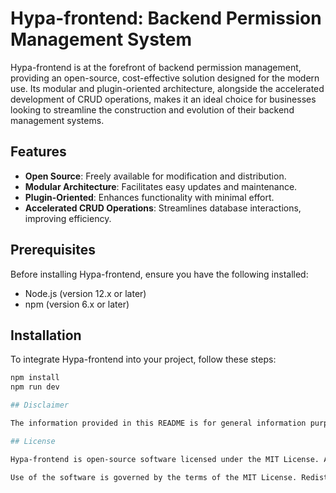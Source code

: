 # Hypa-frontend: Backend Permission Management System

Hypa-frontend is at the forefront of backend permission management, providing an open-source, cost-effective solution designed for the modern use. Its modular and plugin-oriented architecture, alongside the accelerated development of CRUD operations, makes it an ideal choice for businesses looking to streamline the construction and evolution of their backend management systems.

## Features

- **Open Source**: Freely available for modification and distribution.
- **Modular Architecture**: Facilitates easy updates and maintenance.
- **Plugin-Oriented**: Enhances functionality with minimal effort.
- **Accelerated CRUD Operations**: Streamlines database interactions, improving efficiency.

## Prerequisites

Before installing Hypa-frontend, ensure you have the following installed:
- Node.js (version 12.x or later)
- npm (version 6.x or later)

## Installation

To integrate Hypa-frontend into your project, follow these steps:

```bash
npm install
npm run dev

## Disclaimer

The information provided in this README is for general information purposes only. While we strive to keep the information up to date and correct, we make no representations or warranties of any kind, express or implied, about the completeness, accuracy, reliability, suitability, or availability with respect to the software or the information, products, services, or related graphics contained in this README for any purpose. Any reliance you place on such information is therefore strictly at your own risk.

## License

Hypa-frontend is open-source software licensed under the MIT License. A copy of the MIT License is provided in the LICENSE file accompanying this project, or you can obtain one at [http://opensource.org/licenses/MIT](http://opensource.org/licenses/MIT).

Use of the software is governed by the terms of the MIT License. Redistribution and use in source and binary forms, with or without modification, are permitted provided that the conditions of the MIT License are met.
